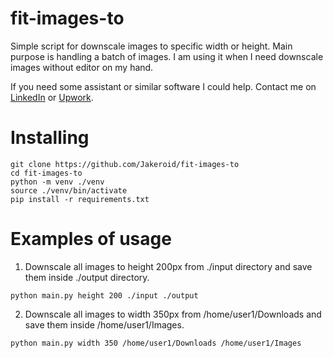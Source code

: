 # fit-images-to
Simple script for downscale images to specific width or height.
Main purpose is handling a batch of images. 
I am using it when I need downscale images without editor on my hand.

If you need some assistant or similar software I could help. Contact me on [LinkedIn](https://www.linkedin.com/in/ivan-karabadzhak-42712113b/) or [Upwork](https://www.upwork.com/freelancers/ivank6). 

# Installing
```
git clone https://github.com/Jakeroid/fit-images-to
cd fit-images-to
python -m venv ./venv
source ./venv/bin/activate
pip install -r requirements.txt
```

# Examples of usage

1. Downscale all images to height 200px from ./input directory and save them inside ./output directory.

```
python main.py height 200 ./input ./output
```

2. Downscale all images to width 350px from /home/user1/Downloads and save them inside /home/user1/Images.

```
python main.py width 350 /home/user1/Downloads /home/user1/Images
```
